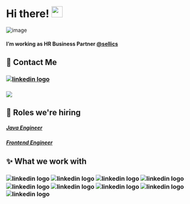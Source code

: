 # Hi there! <img src="https://raw.githubusercontent.com/MartinHeinz/MartinHeinz/master/wave.gif" width="30px">


![image](https://user-images.githubusercontent.com/79251946/112474326-c4593900-8d6f-11eb-8900-0ccc8503d997.png)


#### I’m working as HR Business Partner [@sellics](https://sellics.com/)

## 📲 Contact Me
### [<img align="center" alt="linkedin logo" src="https://img.shields.io/badge/-PAULA%20BECHELLI-blue?style=for-the-badge&logo=Linkedin&logoColor=white"/>](https://www.linkedin.com/in/paula-bechelli/) 
### [<img  align="center" src="https://img.shields.io/badge/-paula.bechelli@sellics.com-c64756?style=for-the-badge&logo=Gmail&logoColor=white">](mailto:paula.bechelli@sellics.com)


## 🚀 Roles we're hiring 
 
##### [Java Engineer](https://sellicsjobs.recruitee.com/o/java-engineer-mfd-remote-possible) 
##### [Frontend Engineer](https://sellicsjobs.recruitee.com/o/frontend-engineer-react-mfd-remote-possible)  



## ✨ What we work with
###  <img align="center" alt="linkedin logo" src="https://img.shields.io/badge/java-%23ED8B00.svg?style=for-the-badge&logo=java&logoColor=white"/> <img align="center" alt="linkedin logo" src="https://img.shields.io/badge/javascript-%23323330.svg?style=for-the-badge&logo=javascript&logoColor=%23F7DF1E"/> <img align="center" alt="linkedin logo" src="https://img.shields.io/badge/react-%2320232a.svg?style=for-the-badge&logo=react&logoColor=%2361DAFB"/> <img align="center" alt="linkedin logo" src="https://img.shields.io/badge/redux-%23593d88.svg?style=for-the-badge&logo=redux&logoColor=white"/> <img align="center" alt="linkedin logo" src="https://img.shields.io/badge/kotlin-%230095D5.svg?style=for-the-badge&logo=kotlin&logoColor=white"/> <img align="center" alt="linkedin logo" src="https://img.shields.io/badge/python-3670A0?style=for-the-badge&logo=python&logoColor=ffdd54"/> <img align="center" alt="linkedin logo" src="https://img.shields.io/badge/scala-%23DC322F.svg?style=for-the-badge&logo=scala&logoColor=white"/> <img align="center" alt="linkedin logo" src="https://img.shields.io/badge/git-%23F05033.svg?style=for-the-badge&logo=git&logoColor=white"/> <img align="center" alt="linkedin logo" src="https://img.shields.io/badge/AWS-%23FF9900.svg?style=for-the-badge&logo=amazon-aws&logoColor=white"/> 
### 




<!--
**lemonpau/lemonpau** is a ✨ _special_ ✨ repository because its `README.md` (this file) appears on your GitHub profile.

Here are some ideas to get you started:

- 🔭 I’m currently working on ...
- 🌱 I’m currently learning ...
- 👯 I’m looking to collaborate on ...
- 🤔 I’m looking for help with ...
- 💬 Ask me about ...
- 📫 How to reach me: ...
- 😄 Pronouns: ...
- ⚡ Fun fact: ...
-->
